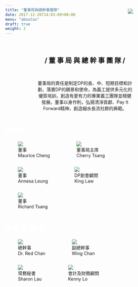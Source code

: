 ```yaml
---
title: "董事局與總幹事團隊"
date: 2017-12-26T14:03:09+08:00
menu: "aboutus"
draft: true
weight: 2
---
```

<div style="position: relative">
    <img style="position: absolute;top: -100px;z-index: -1;right: 100px;"src="/img/greenball.png">
</div>
<br>
<h2 style="text-align:center"> / 董 事 局 與 總 幹 事 團 隊 /</h2>

<br>
<div style="text-align:center; width:100%; margin:0 20%">
<p style="width:60%">董事局的責任是制定DP的長、中、短期目標和計劃，落實DP的願景和使命，為義工提供多元化的優質培訓，創造有愛有力的專業義工團隊並穩健發展。董事以身作則，弘揚清淨貢獻、Pay It Forward精神，創造細水長流社群的典範。</p>
</div>
<br>

<div class="title-gradient-background">
<h2 style="margin: 0;padding: 10px 0 10px 0;color:white;">董 事 局</h2>
</div>

<div class="content-gradient-background">
<div>
        <figure style="display: inline-block;">
        <img src="/img/ppls-01.png">
            <figcaption>董事</figcaption>
            <figcaption>Maurice Cheng</figcaption>
        </figure>
        <figure style="display: inline-block;">
        <img src="/img/ppls-02.png">
            <figcaption>董事局主席</figcaption>
            <figcaption>Cherry Tsang</figcaption>
        </figure>
</div>

    

<div>
    <figure style="display: inline-block;">
        <img src="/img/ppls-03.png">
            <figcaption>董事</figcaption>
            <figcaption>Annesa Leung</figcaption>
        </figure>
        <figure style="display: inline-block;">
        <img src="/img/ppls-04.png">
            <figcaption>DP創會顧問</figcaption>
            <figcaption>King Law</figcaption>
        </figure>
        <figure style="display: inline-block;">
        <img src="/img/ppls-05.png">
            <figcaption>董事</figcaption>
            <figcaption>Richard Tsang</figcaption>
        </figure>        
</div>
</div>

<br>
<div class="title-gradient-background">
<h2 style="margin: 0;padding: 10px 0 10px 0;color:white;">總 幹 事 團 隊</h2>
</div>
<div class="content-gradient-background">
<div>
        <figure style="display: inline-block;">
        <img src="/img/ppls-06.png">
            <figcaption>總幹事</figcaption>
            <figcaption>Dr. Red Chan</figcaption>
        </figure>
        <figure style="display: inline-block;">
        <img src="/img/ppls-07.png">
            <figcaption>副總幹事</figcaption>
            <figcaption>Wing Chan</figcaption>
        </figure>
</div>

<div>
        <figure style="display: inline-block;">
        <img src="/img/ppls-08.png">
            <figcaption>常務秘書</figcaption>
            <figcaption>Sharon Lau</figcaption>
        </figure>
        <figure style="display: inline-block;">
        <img src="/img/ppls-09.png">
            <figcaption>會計及財務顧問</figcaption>
            <figcaption>Kenny Lo</figcaption>
        </figure>
</div>
</div>

